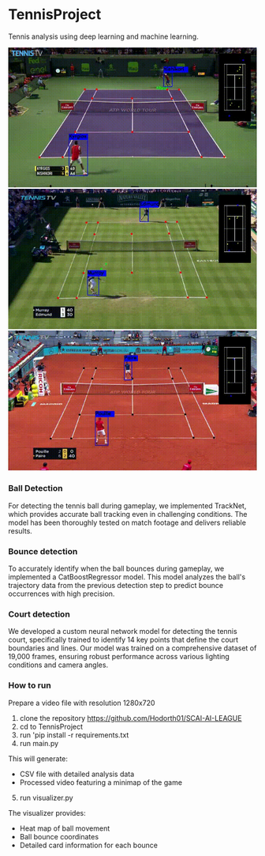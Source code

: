 # TennisProject
Tennis analysis using deep learning and machine learning. <br>

![](pics/hard.gif)
![](pics/grass.gif)
![](pics/clay.gif)

### Ball Detection
For detecting the tennis ball during gameplay, we implemented TrackNet, which provides accurate ball tracking even in challenging conditions. The model has been thoroughly tested on match footage and delivers reliable results.

### Bounce detection
To accurately identify when the ball bounces during gameplay, we implemented a CatBoostRegressor model. This model analyzes the ball's trajectory data from the previous detection step to predict bounce occurrences with high precision.

### Court detection
We developed a custom neural network model for detecting the tennis court, specifically trained to identify 14 key points that define the court boundaries and lines. Our model was trained on a comprehensive dataset of 19,000 frames, ensuring robust performance across various lighting conditions and camera angles.
### How to run
Prepare a video file with resolution 1280x720
1. clone the repository https://github.com/Hodorth01/SCAI-AI-LEAGUE
2. cd to TennisProject
3. run 'pip install -r requirements.txt
4. run main.py <args>

This will generate:
* CSV file with detailed analysis data
* Processed video featuring a minimap of the game

5. run visualizer.py <args>

The visualizer provides:
* Heat map of ball movement
* Ball bounce coordinates
* Detailed card information for each bounce   

